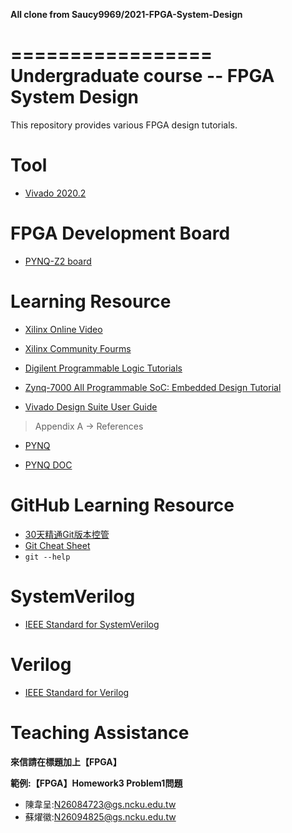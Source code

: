 **All clone from Saucy9969/2021-FPGA-System-Design**

=================
Undergraduate course -- FPGA System Design
=================

This repository provides various FPGA design tutorials.

# Tool
* [Vivado 2020.2](https://www.xilinx.com/support/download.html)

# FPGA Development Board

* [PYNQ-Z2 board](http://www.tul.com.tw/ProductsPYNQ-Z2.html)

# Learning Resource

* [Xilinx Online Video](https://www.xilinx.com/video.html)

* [Xilinx Community Fourms](https://forums.xilinx.com/)

* [Digilent Programmable Logic Tutorials ](https://reference.digilentinc.com/learn/programmable-logic/tutorials/start)

* [Zynq-7000 All Programmable SoC: Embedded Design Tutorial](https://ppt.cc/f4Leqx)

* [Vivado Design Suite User Guide](https://ppt.cc/fyFDXx)
> Appendix A -> References

* [PYNQ](http://www.pynq.io)

* [PYNQ DOC](https://pynq.readthedocs.io/en/v2.6.1/)

# GitHub Learning Resource

* [30天精通Git版本控管](https://ithelp.ithome.com.tw/users/20004901/ironman/525)
* [Git Cheat Sheet](https://services.github.com/on-demand/downloads/github-git-cheat-sheet.pdf)
* `git --help`

# SystemVerilog
* [IEEE Standard for SystemVerilog](https://ieeexplore.ieee.org/document/8299595)

# Verilog
* [IEEE Standard for Verilog](https://ieeexplore.ieee.org/document/1620780)

# Teaching Assistance

**來信請在標題加上【FPGA】**

**範例:【FPGA】Homework3 Problem1問題**

* 陳韋呈:N26084723@gs.ncku.edu.tw
* 蘇燿徽:N26094825@gs.ncku.edu.tw

